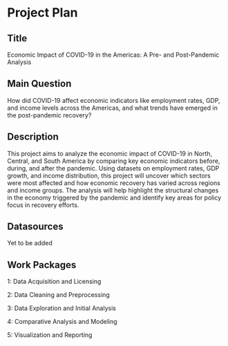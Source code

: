 # Project Plan

## Title
Economic Impact of COVID-19 in the Americas: A Pre- and Post-Pandemic Analysis


## Main Question

How did COVID-19 affect economic indicators like employment rates, GDP, and income levels across the Americas, and what trends have emerged in the post-pandemic recovery?

## Description

This project aims to analyze the economic impact of COVID-19 in North, Central, and South America by comparing key economic indicators before, during, and after the pandemic. Using datasets on employment rates, GDP growth, and income distribution, this project will uncover which sectors were most affected and how economic recovery has varied across regions and income groups. The analysis will help highlight the structural changes in the economy triggered by the pandemic and identify key areas for policy focus in recovery efforts.

## Datasources

Yet to be added


## Work Packages

1: Data Acquisition and Licensing

2: Data Cleaning and Preprocessing

3: Data Exploration and Initial Analysis

4: Comparative Analysis and Modeling

5: Visualization and Reporting
